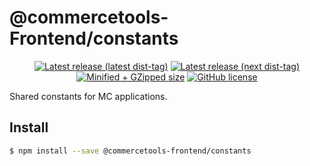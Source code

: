 # @commercetools-Frontend/constants

<p align="center">
  <a href="https://www.npmjs.com/package/@commercetools-frontend/constants"><img src="https://badgen.net/npm/v/@commercetools-frontend/constants" alt="Latest release (latest dist-tag)" /></a> <a href="https://www.npmjs.com/package/@commercetools-frontend/constants"><img src="https://badgen.net/npm/v/@commercetools-frontend/constants/next" alt="Latest release (next dist-tag)" /></a> <a href="https://bundlephobia.com/result?p=@commercetools-frontend/constants"><img src="https://badgen.net/bundlephobia/minzip/@commercetools-frontend/constants" alt="Minified + GZipped size" /></a> <a href="https://github.com/commercetools/merchant-center-application-kit/blob/master/LICENSE"><img src="https://badgen.net/github/license/commercetools/merchant-center-application-kit" alt="GitHub license" /></a>
</p>

Shared constants for MC applications.

## Install

```bash
$ npm install --save @commercetools-frontend/constants
```

